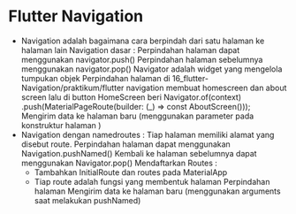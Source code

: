 # Flutter Navigation
- Navigation adalah bagaimana cara berpindah dari satu halaman ke halaman lain
        Navigation dasar : Perpindahan halaman dapat menggunakan navigator.push()
                           Perpindahan halaman sebelumnya menggunakan navigator.pop()
        Navigator adalah widget yang mengelola tumpukan objek 
    Perpindahan halaman di 16_flutter-Navigation/praktikum/flutter navigation
    membuat homescreen dan about screen lalu di button HomeScreen beri Navigator.of(context)
                  .push(MaterialPageRoute(builder: (_) => const AboutScreen()));\
    Mengirim data ke halaman baru (menggunakan parameter pada konstruktur halaman )
- Navigation dengan namedroutes : Tiap halaman memiliki alamat yang disebut route.
        Perpindahan halaman dapat menggunakan Navigation.pushNamed()
        Kembali ke halaman sebelumnya dapat menggunakan Navigator.pop()
    Mendaftarkan Routes :
    - Tambahkan InitialRoute dan routes pada MaterialApp
    - Tiap route adalah fungsi yang membentuk halaman
    Perpindahan halaman
    Mengirim data ke halaman baru (menggunakan arguments saat melakukan pushNamed)
